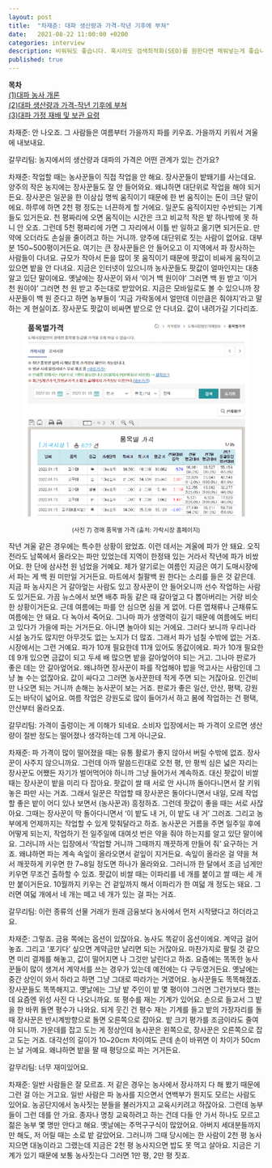 ```yaml
---
layout: post
title:  "차재준: 대파 생산량과 가격-작년 기후에 부쳐"
date:   2021-08-22 11:00:00 +0200
categories: interview
description: 비워둬도 좋습니다. 혹시라도 검색최적화(SEO)를 원한다면 채워넣는게 좋습니다.
published: true
---
```

**목차**  
[(1)대파 농사 개론](https://pakiuki.github.io/interview/2021/08/22/farmingscallion1.html)  
[(2)대파 생산량과 가격-작년 기후에 부쳐](https://pakiuki.github.io/interview/2021/08/22/farmingscallion2.html)  
[(3)대파 가정 재배 및 보관 요령](https://pakiuki.github.io/interview/2021/08/22/farmingscallion3.html)   


차재준: 안 나오죠. 그 사람들은 여름부터 가을까지 파를 키우죠. 가을까지 키워서 겨울에 내보내요. 
 
갈무리팀: 농지에서의 생산량과 대파의 가격은 어떤 관계가 있는 건가요?

차재준: 작업할 때는 농사꾼들이 직접 작업을 안 해요. 장사꾼들이 밭뙈기를 사는데요. 양주의 작은 농지에는 장사꾼들도 잘 안 들어와요. 왜냐하면 대단위로 작업을 해야 되거든요. 장사꾼은 일꾼을 한 이삼십 명씩 움직이기 때문에 한 번 움직이는 돈이 크단 말이에요. 하루에 하면 2천 평 정도는 너끈하게 할 거에요. 일꾼도 움직이지만 수반되는 기계들도 있거든요. 천 평짜리에 오면 움직이는 시간은 크고 비교적 작은 밭 하나밖에 못 하니 안 오죠. 그런데 5천 평짜리에 가면 그 자리에서 이틀 반 일하고 옮기면 되거든요. 만약에 오더라도 손실을 줄이려고 하는 거니까.
양주에 대단위로 짓는 사람이 없어요. 대부분 150~500평이거든요. 여기는 큰 장사꾼들은 안 들어오고 이 지역에서 파 장사하는 사람들이 다녀요. 규모가 작아서 돈을 많이 못 움직이기 때문에 팟값이 비싸게 움직이고 있으면 밭을 안 다녀요. 
지금은 인터넷이 있으니까 농사꾼들도 팟값이 얼마인지는 대충 알고 있단 말이에요. 옛날에는 장사꾼이 와서 ‘이거 백 원이야’ 그러면 백 원 받고 ‘이거 천 원이야’ 그러면 천 원 받고 주는대로 받았어요. 지금은 모바일로도 볼 수 있으니까 장사꾼들이 백 원 준다고 하면 농부들이 ‘지금 가락동에서 얼만데 이만큼은 줘야지’라고 말하는 게 현실이죠. 장사꾼도 팟값이 비싸면 밭으로 안 다녀요. 값이 내려가길 기다리죠.

<p align="center">
  <img src="/asset/images/interviews/Chajaejun/garak_chart.png" width="450px" />
</p>
<p align="center">
<small>
(사진 7) 경매 품목별 가격 (출처: 가락시장 홈페이지)
</small></p>
  
작년 겨울 같은 경우에는 특수한 상황이 왔었죠. 이런 데서는 겨울에 파가 안 돼요. 오직 전라도 남쪽에서 올라오는 파만 있었는데 지역이 한정돼 있는 거라서 작년에 파가 비쌌어요. 한 단에 삼사천 원 넘었을 거예요. 
제가 알기로는 여름인 지금은 여기 도매시장에서 파는 게 백 원 미만일 거거든요. 마트에서 칠팔백 원 한다는 소리를 들은 것 같은데. 지금 파 농사지은 거 갈아엎는 사람도 있고 장사꾼이 안 들어오니까 선수 작업하는 사람도 있거든요. 가끔 뉴스에서 보면 배추 파동 같은 때 갈아엎고 다 뽑아버리는 거랑 비슷한 상황이거든요.
근데 여름에는 파를 안 심으면 심을 게 없어. 다른 엽채류나 근채류도 여름에는 안 돼요. 다 녹아서 죽어요. 그나마 파가 생명력이 길기 때문에 여름에도 버티고 있다가 가을에 파는 거거든요. 아니면 놀아야 되는 거에요. 그러다 보니까 우리나라 시설 농가도 많지만 아무것도 없는 노지가 더 많죠. 그래서 파가 넘칠 수밖에 없는 거죠. 
시장에서는 그런 거예요. 파가 10개 필요한데 11개 있어도 똥값이에요. 파가 10개 필요한데 9개 있으면 금값이 되고 두세 배 많으면 밭을 갈아엎어야 되는 거고. 그나마 판로가 좋은 데는 안 갈아엎어요. 왜냐하면 장사꾼이 파를 작업해야 밥을 먹고사는 사람인데 그냥 놀 수는 없잖아요. 값이 싸다고 그러면 농사꾼한테 적게 주면 되는 거잖아요. 인건비만 나오면 되는 거니까 손해는 농사꾼이 보는 거죠. 판로가 좋은 일산, 안산, 평택, 강원도는 바닥이 넓어요. 여름 작업은 강원도로 많이 들어가서 하고 봄에 작업하는 건 평택, 안산부터 올라오죠.
 
갈무리팀: 가격이 출렁이는 게 이해가 되네요. 소비자 입장에서는 파 가격이 오르면 생산량이 절반 정도는 떨어졌나 생각하는데 그게 아니군요.
 
차재준: 파 가격이 많이 떨어졌을 때는 유통 활로가 좋지 않아서 버릴 수밖에 없죠. 장사꾼이 사주지 않으니까요. 그런데 아까 말씀드린대로 오천 평, 만 평씩 심은 넓은 자리는 장사꾼도 어쨌든 자기가 벌어먹어야 하니까 그냥 들어가서 계속하죠. 대신 팟값이 비쌀 때는 장사꾼이 밭을 미리 다 잡아요. 팟값이 쌀 때 서로 안 사니까 돌아다니면서 잘 키워놓은 파만 사는 거죠. 그래서 일꾼은 작업할 때 장사꾼은 돌아다니면서 내일, 모레 작업할 좋은 밭이 어디 있나 보면서 (농사꾼과) 흥정하죠.
그런데 팟값이 좋을 때는 서로 사잖아요. 그때는 장사꾼이 막 돌아다니면서 ‘이 밭도 내 거, 이 밭도 내 거’ 그러죠. 그리고 농부에게 언제까지는 작업할 수 있게 맞춰달라고 하죠. 농사꾼은 거름을 주면 일주일 후에 어떻게 되는지, 작업하기 전 일주일에 대여섯 번은 약을 줘야 하는지를 알고 있단 말이에요. 그러니까 사는 입장에서 ‘작업할 거니까 그때까지 깨끗하게 만들어 줘’ 요구하는 거죠.
왜냐하면 파는 계속 속잎이 올라오면서 겉잎이 지거든요. 속잎이 올라온 걸 약을 쳐서 깨끗하게 키우면 한 7~8일 정도면 하나가 올라와요. 그러니까 한 달에서 조금 넘게만 키우면 무조건 출하할 수 있죠. 팟값이 비쌀 때는 이파리를 네 개를 붙이고 쌀 때는 세 개만 붙이거든요. 10월까지 키우는 건 겉잎까지 해서 이파리가 한 여덟 개 정도는 돼요. 그러면 여덟 개에서 네 개는 떼고 네 개가 있는 걸 파는 거죠.
 
갈무리팀: 이런 종류의 선물 거래가 원래 금융보다 농사에서 먼저 시작됐다고 하더라고요.
 
차재준: 그렇죠. 금융 쪽에는 옵션이 있잖아요. 농사도 똑같이 옵션이에요. 계약금 걸어놓죠. 그리고 ‘포기다’ 싶으면 계약금만 날리면 되는 거잖아요. 마찬가지로 팔릴 것 같으면 미리 결제를 해놓고, 값이 떨어지면 나 그것만 날린다고 하죠. 
요즘에는 똑똑한 농사꾼들이 많이 생겨서 계약서를 쓰는 경우가 있는데 예전에는 다 구두였거든요. 옛날에는 중간 상인이 와서 하라고 하면 그냥 그대로 따라가는 거였어요. 농사꾼들도 똑똑해졌죠. 장사꾼들도 똑똑해지고. 옛날에는 그냥 밭 주인이 밭 몇 평이야 그러면 그런가보다 했는데 요즘엔 위성 사진 다 나오니까요. 
또 평수를 재는 기계가 있어요. 손으로 들고서 그 밭을 한 바퀴 돌면 평수가 나와요. 되게 웃긴 건 평수 재는 기계를 들고 밭의 가장자리를 돌 때 장사꾼은 반시계방향으로 돌면 오른쪽으로 잡아요. 밭 크기 평가를 조금이라도 줄여야 되니까. 가운데를 잡고 도는 게 정상인데 농사꾼은 왼쪽으로, 장사꾼은 오른쪽으로 잡고 도는 거죠. 대각선의 길이가 10~20cm 차이여도 큰데 손이 바뀌면 이 차이가 50cm는 날 거예요. 왜냐하면 밭을 팔 때 평당으로 파는 거거든요. 

갈무리팀: 너무 재미있어요.
 
차재준: 일반 사람들은 잘 모르죠. 저 같은 경우는 농사에서 장사까지 다 해 봤기 때문에 그런 걸 아는 거고요. 일반 사람은 파 농사를 지으면서 연백부가 뭔지도 모르는 사람도 있어요. 농공단지에서 농사짓는 분들을 불러가지고 교육시키려고 하잖아요. 그런데 농부들이 그런 데를 안 가요. 종자나 명칭 교육하려고 하는 건데 다들 안 가서 하나도 모르고 젊은 농부 몇 명만 안다고 해요. 
옛날에는 주먹구구식이 많았어요. 아버지 세대분들까지만 해도, 저 어릴 때는 소로 밭 갈았어요. 그러니까 그때 당시에는 한 사람이 2천 평 농사지으면 대농이라고 그랬는데 지금은 2천 평 농사지으면 밥도 못 먹고 살아요. 지금은 기계가 있기 때문에 보통 농사짓는다 그러면 1만 평, 2만 평 짓죠.

